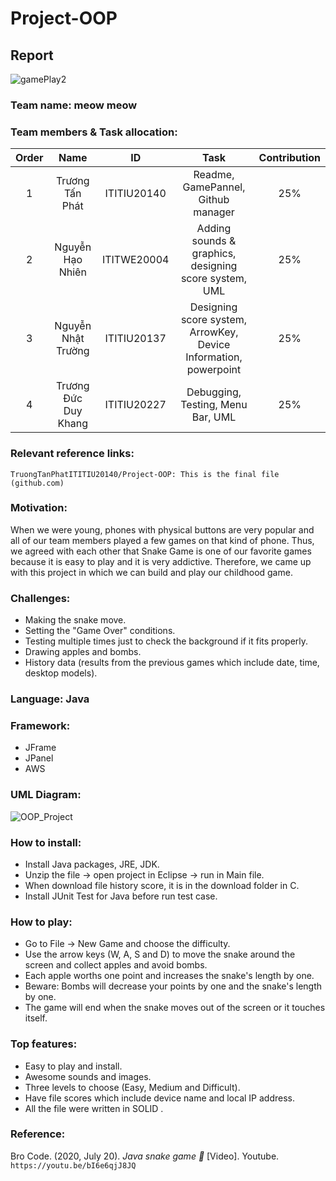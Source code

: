 # Project-OOP
## Report

  ![gamePlay2](https://user-images.githubusercontent.com/91873890/173171525-a2b8a972-d750-4402-a778-54a522a13603.png)
  
### Team name: meow meow

### Team members & Task allocation:
| Order |                   Name                   |     ID      |              Task              | Contribution |
| :---: |:----------------------------------------:|:-----------:|:------------------------------:|:------------:|
|   1   |           Trương Tấn Phát         | ITITIU20140 | Readme, GamePannel, Github manager |     25%      |
|   2   |               Nguyễn Hạo Nhiên              | ITITWE20004 | Adding sounds & graphics, designing score system, UML  |     25%      |
|   3   |             Nguyễn Nhật Trường           | ITITIU20137 | Designing score system, ArrowKey, Device Information, powerpoint  |     25%      |
|   4   |           Trương Đức Duy Khang            | ITITIU20227 |          Debugging, Testing, Menu Bar, UML           |     25%      |

### Relevant reference links:

`TruongTanPhatITITIU20140/Project-OOP: This is the final file (github.com)`

### Motivation:

When we were young, phones with physical buttons are very popular and all of our team members played a few games on that kind of phone. Thus, we agreed with each other that Snake Game is one of our favorite games because it is easy to play and it is very addictive. Therefore, we came up with this project in which we can build and play our childhood game. 

### Challenges:
- Making the snake move.
- Setting the "Game Over" conditions.
- Testing multiple times just to check the background if it fits properly.
- Drawing apples and bombs.
- History data (results from the previous games which include date, time, desktop models).

### Language: Java

### Framework:
- JFrame 
- JPanel
- AWS

### UML Diagram:
![OOP_Project](https://user-images.githubusercontent.com/91873890/173098932-6acf7426-cd9f-4383-9c77-d82c99e6da25.jpg)

### How to install:
* Install Java packages, JRE, JDK.
* Unzip the file -> open project in Eclipse -> run in Main file.
* When download file history score, it is in the download folder in C.
* Install JUnit Test for Java before run test case.

### How to play:
- Go to File -> New Game and choose the difficulty.
- Use the arrow keys (W, A, S and D) to move the snake around the screen and collect apples and avoid bombs.
- Each apple worths one point and increases the snake's length by one.
- Beware: Bombs will decrease your points by one and the snake's length by one.
- The game will end when the snake moves out of the screen or it touches itself. 

### Top features:
- Easy to play and install.
- Awesome sounds and images.
- Three levels to choose (Easy, Medium and Difficult).
- Have file scores which include device name and local IP address.
- All the file were written in SOLID .

### Reference:
Bro Code. (2020, July 20). _Java snake game 🐍_  [Video]. Youtube. `https://youtu.be/bI6e6qjJ8JQ`
